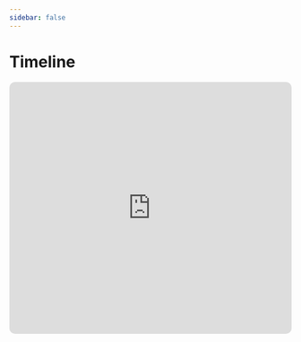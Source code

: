 ```yaml
---
sidebar: false
---
```


# Timeline
<iframe allow="autoplay *; encrypted-media *; fullscreen *; clipboard-write" frameborder="0" height="450" style="width:100%;max-width:660px;overflow:hidden;border-radius:10px;" sandbox="allow-forms allow-popups allow-same-origin allow-scripts allow-storage-access-by-user-activation allow-top-navigation-by-user-activation" src="https://embed.music.apple.com/kr/album/the-dark-side-of-the-moon-50th-anniversary-remastered/1665303755"></iframe>

<template v-for="album in albums">
    <div class="container" :id="albumId(album.artist, album.name)">
        <div class="blog-cover">
            <a :href="album.link"><img class="album-img-size" :src="album.img"></a>
        </div>
        <div class="blog-content">
            <h4>{{album.date}}</h4>
            <h3 >
                <router-link
                :to="{ path: `#${albumId(album.artist, album.name)}`}"
                class="header-anchor"
                aria-hidden="true">
                #
                </router-link>
                {{album.artist}} - {{album.name}}
            </h3>
            <!-- <p>{{album.memo}}</p> -->
        </div>
    </div>
</template>

<script>
export default {
    methods: {
        albumId(artist, name) {
            var id = artist + '-' + name;
            id = id.replaceAll(' ', '-');
            console.log(id);
            return id;
        }
    },
    data() {
        return {
            albums: [
                {
                    link:"https://music.apple.com/kr/album/the-dark-side-of-the-moon-50th-anniversary-remastered/1665303755",
                    img:"https://is1-ssl.mzstatic.com/image/thumb/Video116/v4/52/81/66/528166f4-c219-03f9-7024-819477a0c7de/Jobc573c095-e338-410b-af87-e5f93d819c09-146534046-PreviewImage_preview_image_nonvideo_sdr-Time1678811876031.png/316x316bb.webp",
                    date:"2024.09.03",
                    artist: "Pink Floyd",
                    name: "The Dark Side of the Moon",
                    memo: "애플워치 잘못 눌린 김에 또 들음",
                },
                {
                    link:"https://music.apple.com/kr/album/the-diary-of-alicia-keys/255342344",
                    img:"https://is1-ssl.mzstatic.com/image/thumb/Video126/v4/07/d6/64/07d66459-66ee-d3f7-22bf-79b61e9df037/Job85870431-061f-44ea-9284-b177ddc6be48-148891620-PreviewImage_preview_image_nonvideo_sdr-Time1681932734147.png/316x316bb.webp",
                    date:"2024.09.02",
                    artist: "Alicia Keys",
                    name: "The Diary Of Alicia Keys",
                    memo: "타이틀이 워낙 유명하지만 수록곡이 더좋음",
                },
                {
                    link:"https://music.apple.com/kr/album/timeless/1440984057",
                    img:"https://is1-ssl.mzstatic.com/image/thumb/Music118/v4/b8/8b/c3/b88bc3b9-6cf6-6630-5b3d-5b4c1ea67353/00602517026032.rgb.jpg/316x316bf.webp",
                    date:"2024.06.23",
                    artist: "Sergio Mendes",
                    name: "Timeless",
                    memo: "",
                },
                {
                    link:"https://music.apple.com/kr/album/music-is-my-life/1552831176",
                    img:"https://is1-ssl.mzstatic.com/image/thumb/Music114/v4/f3/35/c3/f335c390-e382-7940-96d5-1ff2c68c79cf/divETC_20050610.jpg/316x316bb.webp",
                    date:"2024.06.23",
                    artist: "임정희",
                    name: "Music Is My Life",
                    memo: "",
                },
                {
                    link:"https://music.apple.com/kr/album/roller-coaster/1486514391",
                    img:"https://is1-ssl.mzstatic.com/image/thumb/Music124/v4/75/2a/93/752a9379-e4c3-7fdc-66ff-49a43c983953/Roller_Coaster.jpg/316x316bb.webp",
                    date:"2024.06.21",
                    artist: "롤러코스터",
                    name: "Roller Coaster",
                    memo: "",
                },
                {
                    link:"https://music.apple.com/kr/album/innervisions/1440806790",
                    img:"https://is1-ssl.mzstatic.com/image/thumb/Music115/v4/ff/c2/5f/ffc25f04-cb3b-b56e-dd28-8b77ae63e613/00602537070824.rgb.jpg/316x316bb.webp",
                    date:"2024.06.15",
                    artist: "Stevie Wonder",
                    name: "Innervisions",
                    memo: "",
                }
            ]
        }
    }
}
</script>

<style scoped>
h3 {
    margin-top: 10px;
    margin-bottom: 0px;
}
p {
    margin-top: 10px;
    margin-bottom: 0px;
    font-size: 0.8em;
}
h4 {
    margin-bottom: 0px;
}
.container {
    display: flex;
    margin-top: 20px;
}
.album-img-size {
    width: 200px;
    height:200px;
}
.blog-cover {
    flex: 1;
    width: 200px;
    height:200px;
}
.blog-content {
    flex: 2;
    display: flex;
    flex-direction: column;
    justify-content: flex-start;
}

@media (max-width: 800px) {
    .container {
        margin-top: 40px;
        display: flex;
        flex-direction: column;
    }
    .album-img-size {
        width: 200px;
        height: 200px;
    }
    .blog-content {
        padding-left:10px;
        display: flex;
        flex-direction: column;
    }
    .blog-cover {
        margin: 0 auto;
    }
}
</style>